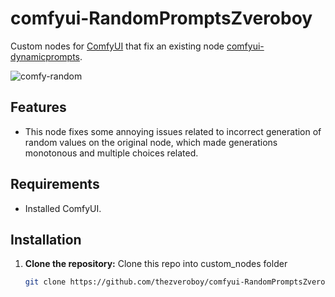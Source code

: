 # comfyui-RandomPromptsZveroboy

Custom nodes for [ComfyUI](https://github.com/comfyanonymous/ComfyUI)  that fix an existing node [comfyui-dynamicprompts](https://github.com/adieyal/comfyui-dynamicprompts).

![comfy-random](https://github.com/thezveroboy/comfyui-RandomPromptsZveroboy/blob/main/image.jpg)

## Features
- This node fixes some annoying issues related to incorrect generation of random values on the original node, which made generations monotonous and multiple choices related.

## Requirements
- Installed ComfyUI.

## Installation

1. **Clone the repository:**
   Clone this repo into custom_nodes folder
   ```bash
   git clone https://github.com/thezveroboy/comfyui-RandomPromptsZveroboy.git
      ```


